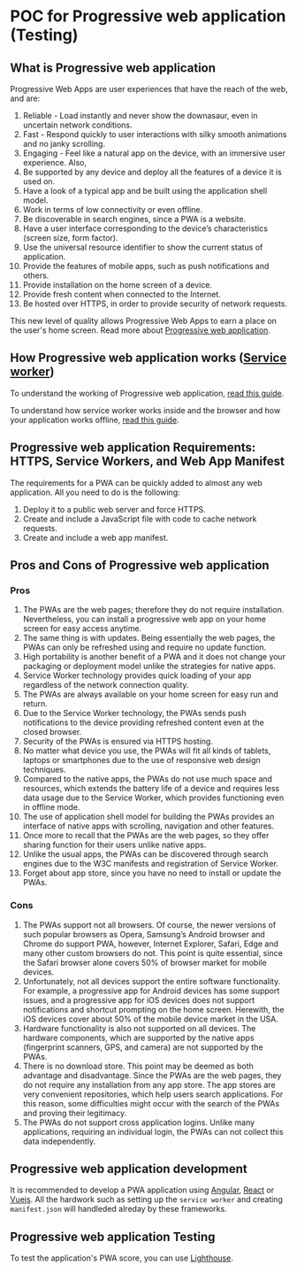 # POC for Progressive web application (Testing)

## What is Progressive web application

Progressive Web Apps are user experiences that have the reach of the web, and are:

1. Reliable - Load instantly and never show the downasaur, even in uncertain network conditions.
2. Fast - Respond quickly to user interactions with silky smooth animations and no janky scrolling.
3. Engaging - Feel like a natural app on the device, with an immersive user experience.
Also,
4. Be supported by any device and deploy all the features of a device it is used on.
5. Have a look of a typical app and be built using the application shell model.
6. Work in terms of low connectivity or even offline.
7. Be discoverable in search engines, since a PWA is a website.
8. Have a user interface corresponding to the device’s characteristics (screen size, form factor).
9. Use the universal resource identifier to show the current status of application.
10. Provide the features of mobile apps, such as push notifications and others.
11. Provide installation on the home screen of a device.
12. Provide fresh content when connected to the Internet.
13. Be hosted over HTTPS, in order to provide security of network requests.

This new level of quality allows Progressive Web Apps to earn a place on the user's home screen.
Read more about [Progressive web application](https://developers.google.com/web/progressive-web-apps/).

## How Progressive web application works ([Service worker](https://developers.google.com/web/ilt/pwa/introduction-to-service-worker))

To understand the working of Progressive web application, [read this guide](https://developers.google.com/web/ilt/pwa/introduction-to-progressive-web-app-architectures).

To understand how service worker works inside and the browser and how your application works offline, [read this guide](https://developers.google.com/web/ilt/pwa/introduction-to-service-worker).

## Progressive web application Requirements: HTTPS, Service Workers, and Web App Manifest

The requirements for a PWA can be quickly added to almost any web application. All you need to do is the following:
1. Deploy it to a public web server and force HTTPS.
2. Create and include a JavaScript file with code to cache network requests.
3. Create and include a web app manifest.

## Pros and Cons of Progressive web application

### Pros

1. The PWAs are the web pages; therefore they do not require installation. Nevertheless, you can install a progressive web app on your home screen for easy access anytime.
2. The same thing is with updates. Being essentially the web pages, the PWAs can only be refreshed using and require no update function.
3. High portability is another benefit of a PWA and it does not change your packaging or deployment model unlike the strategies for native apps.
4. Service Worker technology provides quick loading of your app regardless of the network connection quality.
5. The PWAs are always available on your home screen for easy run and return.
6. Due to the Service Worker technology, the PWAs sends push notifications to the device providing refreshed content even at the closed browser.
7. Security of the PWAs is ensured via HTTPS hosting.
8. No matter what device you use, the PWAs will fit all kinds of tablets, laptops or smartphones due to the use of responsive web design techniques.
9. Compared to the native apps, the PWAs do not use much space and resources, which extends the battery life of a device and requires less data usage due to the Service Worker, which provides functioning even in offline mode.
10. The use of application shell model for building the PWAs provides an interface of native apps with scrolling, navigation and other features.
11. Once more to recall that the PWAs are the web pages, so they offer sharing function for their users unlike native apps.
12. Unlike the usual apps, the PWAs can be discovered through search engines due to the W3C manifests and registration of Service Worker.
13. Forget about app store, since you have no need to install or update the PWAs.

### Cons

1. The PWAs support not all browsers. Of course, the newer versions of such popular browsers as Opera, Samsung’s Android browser and Chrome do support PWA, however, Internet Explorer, Safari, Edge and many other custom browsers do not. This point is quite essential, since the Safari browser alone covers 50% of browser market for mobile devices.
2. Unfortunately, not all devices support the entire software functionality. For example, a progressive app for Android devices has some support issues, and a progressive app for iOS devices does not support notifications and shortcut prompting on the home screen. Herewith, the iOS devices cover about 50% of the mobile device market in the USA.
3. Hardware functionality is also not supported on all devices. The hardware components, which are supported by the native apps (fingerprint scanners, GPS, and camera) are not supported by the PWAs.
4. There is no download store. This point may be deemed as both advantage and disadvantage. Since the PWAs are the web pages, they do not require any installation from any app store. The app stores are very convenient repositories, which help users search applications. For this reason, some difficulties might occur with the search of the PWAs and proving their legitimacy.
5. The PWAs do not support cross application logins. Unlike many applications, requiring an individual login, the PWAs can not collect this data independently.

## Progressive web application development

It is recommended to develop a PWA application using [Angular](https://angular.io/), [React](https://reactjs.org/) or [Vuejs](https://vuejs.org/). All the hardwork such as setting up the `service worker` and creating `manifest.json` will handleded alreday by these frameworks.

## Progressive web application Testing

To  test the application's PWA score, you can use [Lighthouse](https://developers.google.com/web/tools/lighthouse/).
